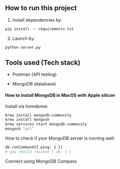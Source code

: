 ## How to run this project

1. Install dependencies by:

```bash
pip install -r requirements.txt
```

2. Launch by:

```bash
python server.py
```

## Tools used (Tech stack)

- Postman (API testing)

- MongoDB (database)

#### How to install MongoDB in MacOS with Apple silicon

Install via homebrew:

```bash
brew install mongodb-community
brew install mongosh
brew services start mongodb-community
mongosh "url"
```

How to check if your MongoDB server is running well:

```bash
db.runCommand({ ping: 1 })
# you should recieve { ok: 1 }
```

Connect using MongoDB Compass
